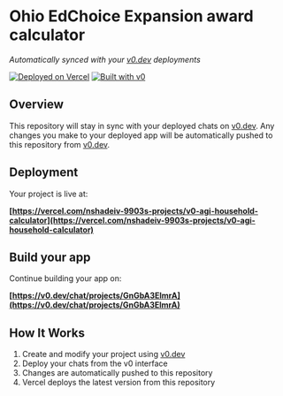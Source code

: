 # Ohio EdChoice Expansion award calculator

*Automatically synced with your [v0.dev](https://v0.dev) deployments*

[![Deployed on Vercel](https://img.shields.io/badge/Deployed%20on-Vercel-black?style=for-the-badge&logo=vercel)](https://vercel.com/nshadeiv-9903s-projects/v0-agi-household-calculator)
[![Built with v0](https://img.shields.io/badge/Built%20with-v0.dev-black?style=for-the-badge)](https://v0.dev/chat/projects/GnGbA3ElmrA)

## Overview

This repository will stay in sync with your deployed chats on [v0.dev](https://v0.dev).
Any changes you make to your deployed app will be automatically pushed to this repository from [v0.dev](https://v0.dev).

## Deployment

Your project is live at:

**[https://vercel.com/nshadeiv-9903s-projects/v0-agi-household-calculator](https://vercel.com/nshadeiv-9903s-projects/v0-agi-household-calculator)**

## Build your app

Continue building your app on:

**[https://v0.dev/chat/projects/GnGbA3ElmrA](https://v0.dev/chat/projects/GnGbA3ElmrA)**

## How It Works

1. Create and modify your project using [v0.dev](https://v0.dev)
2. Deploy your chats from the v0 interface
3. Changes are automatically pushed to this repository
4. Vercel deploys the latest version from this repository
